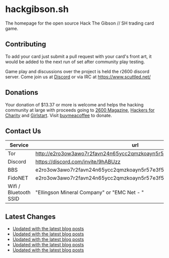 # hackgibson.sh
The homepage for the open source Hack The Gibson // SH trading card game.


## Contributing

To add your card just submit a pull request with your card's front art, it would be added to the next run of set after community play testing.

Game play and discussions over the project is held the r2600 discord server. Come join us at [Discord](https://discord.com/invite/9hABUzz) or via IRC at https://www.scuttled.net/


## Donations

Your donation of $13.37 or more is welcome and helps the hacking community at large with proceeds going to [2600 Magazine](https://2600.com/), [Hackers for Charity](https://hackersforcharity.org) and [Girlstart](https://girlstart.org).  Visit [buymeacoffee](https://www.buymeacoffee.com/hackgibson.sh) to donate.


## Contact Us

Service | url
-|-
Tor | http://e2ro3ow3awo7r2favn24n65ycc2qmzkoayn5r57e3f56nvjwdcgg32ad.onion
Discord | https://discord.com/invite/9hABUzz
BBS | e2ro3ow3awo7r2favn24n65ycc2qmzkoayn5r57e3f56nvjwdcgg32ad.onion:23
FidoNET | e2ro3ow3awo7r2favn24n65ycc2qmzkoayn5r57e3f56nvjwdcgg32ad.onion:24554
Wifi / Bluetooth SSID | "Ellingson Mineral Company" or "EMC Net - <fidonet address>"

## Latest Changes
<!-- BLOG-POST-LIST:START -->
- [Updated with the latest blog posts](https://github.com/DFW2600/hackgibson.sh/commit/2af0aca5b24fbe521610e5b7ffa4afa3ebef056f)
- [Updated with the latest blog posts](https://github.com/DFW2600/hackgibson.sh/commit/bba8cb02498c62a7af4d73cc8a3f83184bc0081b)
- [Updated with the latest blog posts](https://github.com/DFW2600/hackgibson.sh/commit/9a639ae6eb8dfdd5f71b7e22145efc5cd7a85302)
- [Updated with the latest blog posts](https://github.com/DFW2600/hackgibson.sh/commit/63fa026126066f8ca2b09e3b5b722dc9f01544b8)
- [Updated with the latest blog posts](https://github.com/DFW2600/hackgibson.sh/commit/d56361cbc4c1bafabc988e9988f7da75fb5bcd57)
<!-- BLOG-POST-LIST:END -->
